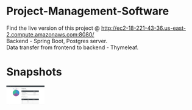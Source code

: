 # Project-Management-Software
Find the live version of this project @ http://ec2-18-221-43-36.us-east-2.compute.amazonaws.com:8080/ <br>
Backend - Spring Boot, Postgres server.<br>
Data transfer from frontend to backend - Thymeleaf.<br>

# Snapshots
<img src="proIo.PNG" width="100" height = "50">
